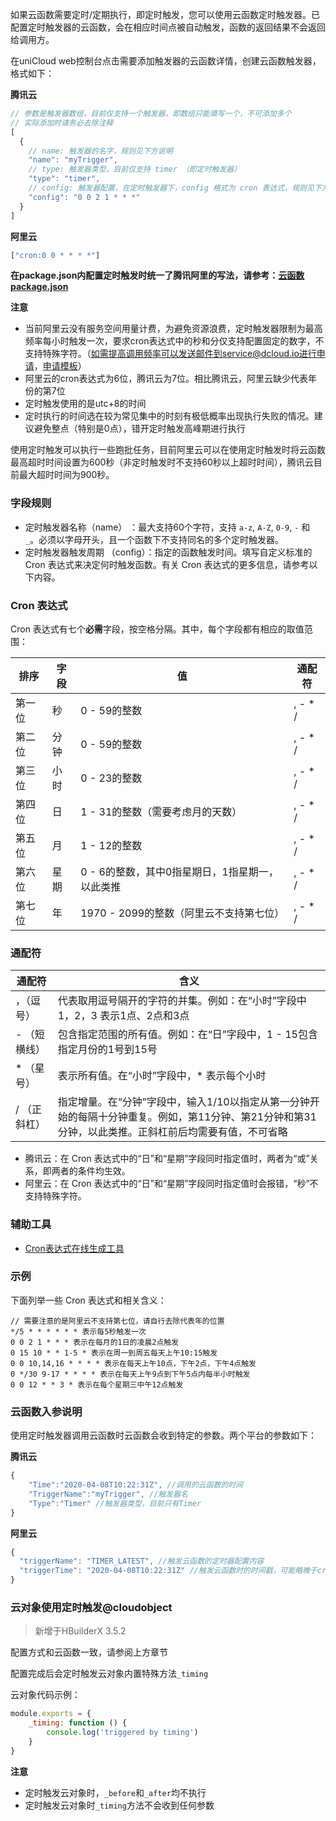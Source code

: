 如果云函数需要定时/定期执行，即定时触发，您可以使用云函数定时触发器。已配置定时触发器的云函数，会在相应时间点被自动触发，函数的返回结果不会返回给调用方。

在uniCloud web控制台点击需要添加触发器的云函数详情，创建云函数触发器，格式如下：

**腾讯云**

```js
// 参数是触发器数组，目前仅支持一个触发器，即数组只能填写一个，不可添加多个
// 实际添加时请务必去除注释
[
  {
    // name: 触发器的名字，规则见下方说明
    "name": "myTrigger",
    // type: 触发器类型，目前仅支持 timer （即定时触发器）
    "type": "timer",
    // config: 触发器配置，在定时触发器下，config 格式为 cron 表达式，规则见下方说明
    "config": "0 0 2 1 * * *"
  }
]
```

**阿里云**

```js
["cron:0 0 * * * *"]
```

**在package.json内配置定时触发时统一了腾讯阿里的写法，请参考：[云函数package.json](cf-functions.md#packagejson)**

**注意**

- 当前阿里云没有服务空间用量计费，为避免资源浪费，定时触发器限制为最高频率每小时触发一次，要求cron表达式中的秒和分仅支持配置固定的数字，不支持特殊字符。（如需提高调用频率可以发送邮件到service@dcloud.io进行申请，[申请模板](https://uniapp.dcloud.io/uniCloud/price?id=aliyun)）
- 阿里云的cron表达式为6位，腾讯云为7位。相比腾讯云，阿里云缺少代表年份的第7位
- 定时触发使用的是utc+8的时间
- 定时执行的时间选在较为常见集中的时刻有极低概率出现执行失败的情况。建议避免整点（特别是0点），错开定时触发高峰期进行执行

使用定时触发可以执行一些跑批任务，目前阿里云可以在使用定时触发时将云函数最高超时时间设置为600秒（非定时触发时不支持60秒以上超时时间），腾讯云目前最大超时时间为900秒。

### 字段规则
- 定时触发器名称（name） ：最大支持60个字符，支持 `a-z`, `A-Z`, `0-9`, `-` 和 `_`。必须以字母开头，且一个函数下不支持同名的多个定时触发器。
- 定时触发器触发周期 （config）：指定的函数触发时间。填写自定义标准的 Cron 表达式来决定何时触发函数。有关 Cron 表达式的更多信息，请参考以下内容。

### Cron 表达式
Cron 表达式有七个**必需**字段，按空格分隔。其中，每个字段都有相应的取值范围：

|排序| 字段 | 值 | 通配符 |
|--| -- | -- | -- |
|第一位| 秒 | 0 - 59的整数 | , - * / |
|第二位| 分钟 | 0 - 59的整数 | , - * / |
|第三位| 小时 | 0 - 23的整数 | , - * / |
|第四位| 日 | 1 - 31的整数（需要考虑月的天数） | , - * / |
|第五位| 月 | 1 - 12的整数 | , - * / |
|第六位| 星期 | 0 - 6的整数，其中0指星期日，1指星期一，以此类推 | , - * / |
|第七位| 年 | 1970 - 2099的整数（阿里云不支持第七位） | , - * / |

### 通配符

| 通配符 | 含义 |
| -- | -- |
| ，（逗号） | 代表取用逗号隔开的字符的并集。例如：在“小时”字段中 1，2，3 表示1点、2点和3点 |
| - （短横线）| 包含指定范围的所有值。例如：在“日”字段中，1 - 15包含指定月份的1号到15号 |
| * （星号） | 表示所有值。在“小时”字段中，* 表示每个小时 |
| / （正斜杠） | 指定增量。在“分钟”字段中，输入1/10以指定从第一分钟开始的每隔十分钟重复。例如，第11分钟、第21分钟和第31分钟，以此类推。正斜杠前后均需要有值，不可省略 |


- 腾讯云：在 Cron 表达式中的“日”和“星期”字段同时指定值时，两者为“或”关系，即两者的条件均生效。
- 阿里云：在 Cron 表达式中的“日”和“星期”字段同时指定值时会报错，“秒”不支持特殊字符。

### 辅助工具

- [Cron表达式在线生成工具](http://cron.ciding.cc/)

### 示例

下面列举一些 Cron 表达式和相关含义：

```
// 需要注意的是阿里云不支持第七位，请自行去除代表年的位置
*/5 * * * * * * 表示每5秒触发一次
0 0 2 1 * * * 表示在每月的1日的凌晨2点触发
0 15 10 * * 1-5 * 表示在周一到周五每天上午10:15触发
0 0 10,14,16 * * * * 表示在每天上午10点，下午2点，下午4点触发
0 */30 9-17 * * * * 表示在每天上午9点到下午5点内每半小时触发
0 0 12 * * 3 * 表示在每个星期三中午12点触发
```

### 云函数入参说明

使用定时触发器调用云函数时云函数会收到特定的参数。两个平台的参数如下：

**腾讯云**

```js
{	
	"Time":"2020-04-08T10:22:31Z", //调用的云函数的时间
	"TriggerName":"myTrigger", //触发器名
	"Type":"Timer" //触发器类型，目前只有Timer
}
```

**阿里云**

```js
{
  "triggerName": "TIMER_LATEST", //触发云函数的定时器配置内容
  "triggerTime": "2020-04-08T10:22:31Z" //触发云函数时的时间戳，可能略晚于cron表达式时间
}
```

### 云对象使用定时触发@cloudobject

> 新增于HBuilderX 3.5.2

配置方式和云函数一致，请参阅上方章节

配置完成后会定时触发云对象内置特殊方法`_timing`

云对象代码示例：

```js
module.exports = {
	_timing: function () { 
		console.log('triggered by timing')
	}
}
```

**注意**

- 定时触发云对象时，`_before`和`_after`均不执行
- 定时触发云对象时`_timing`方法不会收到任何参数
